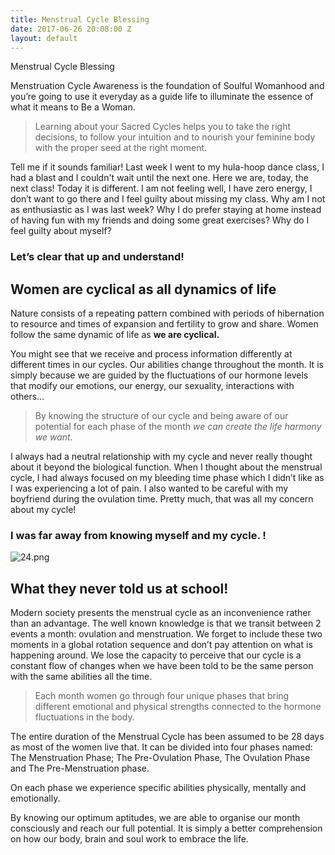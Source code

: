 ```yaml
---
title: Menstrual Cycle Blessing
date: 2017-06-26 20:08:00 Z
layout: default
---
```


<section id="home" class="module-hero module-parallax module-fade module-full-height bg-dark-50" data-background="/circleblossom-test/assets/images/9.jpeg">

  <div class="hs-caption container">
    <div class="caption-content">
      <div class="hs-title-size-3 font-alt m-b-20">
        Menstrual Cycle Blessing
      </div>
    </div>
  </div>

</section >

Menstruation Cycle Awareness is the foundation of Soulful Womanhood and you’re going to use it everyday as a guide life to illuminate the essence of what it means to Be a Woman.

>Learning about your Sacred Cycles helps you to take the right decisions, to follow your intuition and to nourish your feminine body with the proper seed at the right moment.

Tell me if it sounds familiar!
Last week I went to my hula-hoop dance class, I had a blast and I couldn't wait until the next one. Here we are, today, the next class! Today it is different.  I am not feeling well, I have zero energy, I don’t want to go there and I feel guilty about missing my class. Why am I not as enthusiastic as I was last week? Why I do prefer staying at home instead of having fun with my friends and doing some great exercises? Why do I feel guilty about myself?

### Let’s clear that up and understand!

## Women are cyclical as all dynamics of life

Nature consists of a repeating pattern combined with periods of hibernation to resource and times of expansion and fertility to grow and share.
Women follow the same dynamic of life as **we are cyclical.**

You might see that we receive and process information differently at different times in our cycles. Our abilities change throughout the month. It is simply because we are guided by the fluctuations of our hormone levels that modify our emotions, our energy, our sexuality, interactions with others...

>By knowing the structure of our cycle and being aware of our potential for each phase of the month *we can create the life harmony we want.*

I always had a neutral relationship with my cycle and never really thought about it beyond the biological function.
When I thought about the menstrual cycle, I had always focused on my bleeding time phase which I didn’t like as I was experiencing a lot of pain. I also wanted to be careful with my boyfriend during the ovulation time. Pretty much, that was all my concern about my cycle!

### I was far away from knowing myself and my cycle. !

![24.png](/uploads/24.png)

## What they never told us at school!

Modern society presents the menstrual cycle as an inconvenience rather than an advantage. The well known knowledge is that we transit  between 2 events a month: ovulation and menstruation. We forget to include these two moments in a global rotation sequence and don’t pay attention on what is happening around. We lose the capacity to perceive that our cycle is a constant flow of changes when we have been told to be the same person with the same abilities all the time.

>Each month women go through four unique phases that bring different emotional and physical strengths connected to the hormone fluctuations in the body.


The entire duration of the Menstrual Cycle has been assumed to be 28 days as most of the women live that. It can be divided into four phases named: The Menstruation Phase; The Pre-Ovulation Phase, The Ovulation Phase and The Pre-Menstruation phase.

On each phase we experience specific abilities physically, mentally and emotionally.

By knowing our optimum aptitudes, we are able to organise our month consciously and reach our full potential. It is simply a better comprehension on how our body, brain and soul work to embrace the life.
